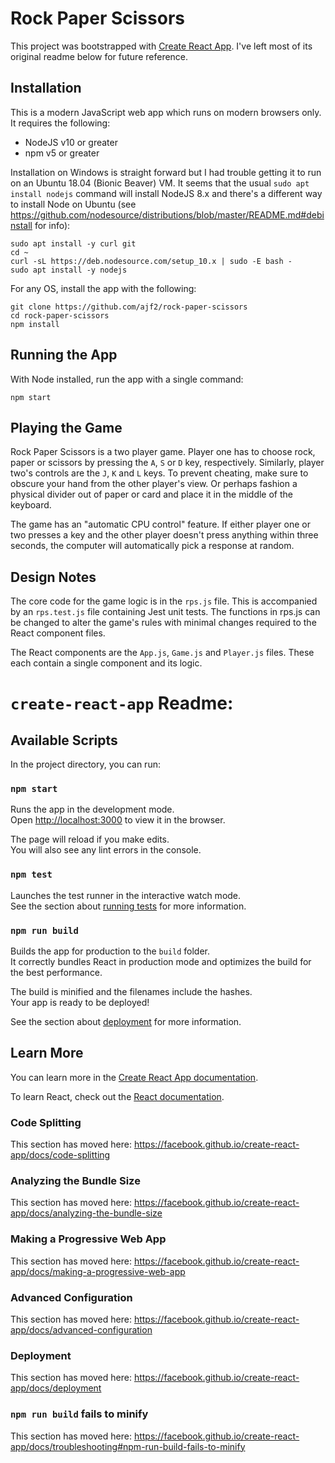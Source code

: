 # Rock Paper Scissors
This project was bootstrapped with [Create React App](https://github.com/facebook/create-react-app). I've left most of its original readme below for future reference.

## Installation
This is a modern JavaScript web app which runs on modern browsers only. It requires the following:
- NodeJS v10 or greater
- npm v5 or greater

Installation on Windows is straight forward but I had trouble getting it to run on an Ubuntu 18.04 (Bionic Beaver) VM. It seems that the usual `sudo apt install nodejs` command will install NodeJS 8.x and there's a different way to install Node on Ubuntu (see https://github.com/nodesource/distributions/blob/master/README.md#debinstall for info):
```
sudo apt install -y curl git
cd ~
curl -sL https://deb.nodesource.com/setup_10.x | sudo -E bash -
sudo apt install -y nodejs
```

For any OS, install the app with the following:
```
git clone https://github.com/ajf2/rock-paper-scissors
cd rock-paper-scissors
npm install
```

## Running the App
With Node installed, run the app with a single command:
```
npm start
```

## Playing the Game
Rock Paper Scissors is a two player game. Player one has to choose rock, paper or scissors by pressing the `A`, `S` or `D` key, respectively. Similarly, player two's controls are the `J`, `K` and `L` keys. To prevent cheating, make sure to obscure your hand from the other player's view. Or perhaps fashion a physical divider out of paper or card and place it in the middle of the keyboard.

The game has an "automatic CPU control" feature. If either player one or two presses a key and the other player doesn't press anything within three seconds, the computer will automatically pick a response at random.

## Design Notes
The core code for the game logic is in the `rps.js` file. This is accompanied by an `rps.test.js` file containing Jest unit tests. The functions in rps.js can be changed to alter the game's rules with minimal changes required to the React component files.

The React components are the `App.js`, `Game.js` and `Player.js` files. These each contain a single component and its logic.

# `create-react-app` Readme:
## Available Scripts

In the project directory, you can run:

### `npm start`

Runs the app in the development mode.<br>
Open [http://localhost:3000](http://localhost:3000) to view it in the browser.

The page will reload if you make edits.<br>
You will also see any lint errors in the console.

### `npm test`

Launches the test runner in the interactive watch mode.<br>
See the section about [running tests](https://facebook.github.io/create-react-app/docs/running-tests) for more information.

### `npm run build`

Builds the app for production to the `build` folder.<br>
It correctly bundles React in production mode and optimizes the build for the best performance.

The build is minified and the filenames include the hashes.<br>
Your app is ready to be deployed!

See the section about [deployment](https://facebook.github.io/create-react-app/docs/deployment) for more information.

## Learn More

You can learn more in the [Create React App documentation](https://facebook.github.io/create-react-app/docs/getting-started).

To learn React, check out the [React documentation](https://reactjs.org/).

### Code Splitting

This section has moved here: https://facebook.github.io/create-react-app/docs/code-splitting

### Analyzing the Bundle Size

This section has moved here: https://facebook.github.io/create-react-app/docs/analyzing-the-bundle-size

### Making a Progressive Web App

This section has moved here: https://facebook.github.io/create-react-app/docs/making-a-progressive-web-app

### Advanced Configuration

This section has moved here: https://facebook.github.io/create-react-app/docs/advanced-configuration

### Deployment

This section has moved here: https://facebook.github.io/create-react-app/docs/deployment

### `npm run build` fails to minify

This section has moved here: https://facebook.github.io/create-react-app/docs/troubleshooting#npm-run-build-fails-to-minify
